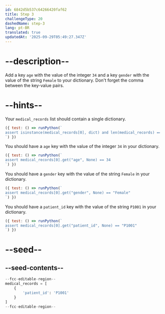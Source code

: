 ```yaml
---
id: 6842d5b537c64266420faf62
title: Step 3
challengeType: 20
dashedName: step-3
lang: pt-BR
translated: true
updatedAt: '2025-09-29T05:49:27.347Z'
---
```


# --description--

Add a key `age` with the value of the integer `34` and a key `gender` with the value of the string `Female` to your dictionary. Don't forget the comma between the key-value pairs.

# --hints--

Your `medical_records` list should contain a single dictionary.

```js
({ test: () => runPython(`
assert isinstance(medical_records[0], dict) and len(medical_records) == 1
`) })
```

You should have a `age` key with the value of the integer `34` in your dictionary.

```js
({ test: () => runPython(`
assert medical_records[0].get("age", None) == 34
`) })
```

You should have a `gender` key with the value of the string `Female` in your dictionary.

```js
({ test: () => runPython(`
assert medical_records[0].get("gender", None) == "Female"
`) })
```

You should have a `patient_id` key with the value of the string `P1001` in your dictionary.

```js
({ test: () => runPython(`
assert medical_records[0].get("patient_id", None) == "P1001"
`) })
```

# --seed--

## --seed-contents--

```py
--fcc-editable-region--
medical_records = [
    {
        'patient_id': 'P1001'
    }    
]
--fcc-editable-region--
```
